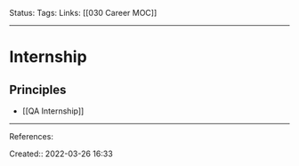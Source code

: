 Status: 
Tags: 
Links: [[030 Career MOC]]
___

# Internship
## Principles
- [[QA Internship]]
___
References:

Created:: 2022-03-26 16:33
